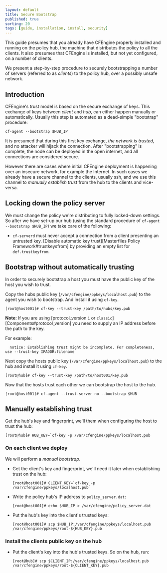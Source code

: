 ```yaml
---
layout: default
title: Secure Bootstrap
published: true
sorting: 20
tags: [guide, installation, install, security]
---
```


This guide presumes that you already have CFEngine properly installed
and running on the policy hub, the machine that distributes the policy
to all the clients. It also presumes that CFEngine is installed, but not
yet configured, on a number of clients.

We present a step-by-step procedure to securely bootstrapping a
number of servers (referred to as *clients*) to the policy hub, over a
possibly unsafe network.

## Introduction

CFEngine's trust model is based on the secure exchange of keys. This
exchange of keys between *client* and *hub*, can either happen manually
or automatically. Usually this step is automated as a dead-simple
"bootstrap" procedure:

`cf-agent --bootstrap $HUB_IP`

It is presumed that during this first key exchange, *the network is
trusted*, and no attacker will hijack the connection. After
"bootstrapping" is complete, the node can be deployed in the open
internet, and all connections are considered secure.

However there are cases where initial CFEngine deployment is happening
over an insecure network, for example the Internet. In such cases we
already have a secure channel to the clients, usually ssh, and we use
this channel to *manually establish trust* from the hub to the clients
and vice-versa.

## Locking down the policy server

We must change the policy we're distributing to fully locked-down
settings. So after we have set-up our hub (using the standard procedure
of `cf-agent --bootstrap $HUB_IP`) we take care of the following:

* `cf-serverd` must never accept a connection from a client presenting an
  untrusted key. [Disable automatic key trust][Masterfiles Policy Framework#trustkeysfrom]
  by providing an empty list for `def.trustkeyfrom`.

## Bootstrap without automatically trusting

In order to securely bootstrap a host you must have the public key of the host
you wish to trust.

Copy the hubs public key (`/var/cfengine/ppkeys/localhost.pub`) to the agent you
wish to bootstrap. And install it using `cf-key`.

```console
[root@host001]# cf-key --trust-key /path/to/hubs/key.pub
```

**Note:** If you are using [protocol_version `1` or `classic`][Components#protocol_version]
you need to supply an IP address before the path to the key.

For example:

```
  notice: Establishing trust might be incomplete. For completeness, use --trust-key IPADDR:filename
```

Next copy the hosts public key (`/var/cfengine/ppkeys/localhost.pub`) to the hub
and install it using `cf-key`.

```console
[root@hub]# cf-key --trust-key /path/to/host001/key.pub
```

Now that the hosts trust each other we can bootstrap the host to the hub.

```console
[root@host001]# cf-agent --trust-server no --bootstrap $HUB 
```

## Manually establishing trust

Get the hub's key and fingerprint, we'll them when configuring the host to trust
the hub:

```console
[root@hub]# HUB_KEY=`cf-key -p /var/cfengine/ppkeys/localhost.pub
```

### On each client we deploy

We will perform a *manual bootstrap*.

* Get the client's key and fingerprint, we'll need it later when establishing
  trust on the hub:

  ```console
  [root@host001]# CLIENT_KEY=`cf-key -p /var/cfengine/ppkeys/localhost.pub`
  ```

* Write the policy hub's IP address to `policy_server.dat`:

  ```console
  [root@host001]# echo $HUB_IP > /var/cfengine/policy_server.dat
  ```

* Put the hub's key into the client's trusted keys:

  ```console
  [root@host001]# scp $HUB_IP:/var/cfengine/ppkeys/localhost.pub /var/cfengine/ppkeys/root-${HUB_KEY}.pub
  ```

### Install the clients public key on the hub

* Put the client's key into the hub's trusted keys. So
  on the hub, run:

  ```console
  [root@hub]# scp $CLIENT_IP:/var/cfengine/ppkeys/localhost.pub /var/cfengine/ppkeys/root-${CLIENT_KEY}.pub
  ```
